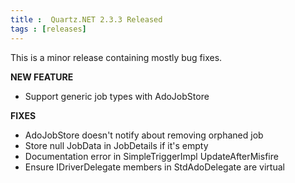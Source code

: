 ```yaml
---
title :  Quartz.NET 2.3.3 Released
tags : [releases]
---
```


This is a minor release containing mostly bug fixes. 

__NEW FEATURE__

* Support generic job types with AdoJobStore

__FIXES__

* AdoJobStore doesn't notify about removing orphaned job
* Store null JobData in JobDetails if it's empty
* Documentation error in SimpleTriggerImpl UpdateAfterMisfire
* Ensure IDriverDelegate members in StdAdoDelegate are virtual

<Download />
